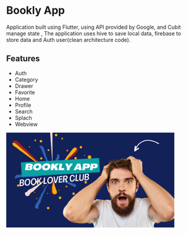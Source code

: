 # Bookly App

Application built using Flutter, using API provided by Google, and Cubit manage state , The application uses hive to save local data, firebase to store data and Auth user(clean architecture code).
## Features
- Auth
- Category
- Drawer
- Favorite
- Home
- Profile
- Search
- Splach
- Webview
  
<img src="https://github.com/khaled-dreat/Bookly_app/blob/main/assets/img/bookly%20app.png" width = "450" >
